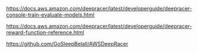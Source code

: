 https://docs.aws.amazon.com/deepracer/latest/developerguide/deepracer-console-train-evaluate-models.html

https://docs.aws.amazon.com/deepracer/latest/developerguide/deepracer-reward-function-reference.html

https://github.com/GoSleepBelall/AWSDeepRacer
